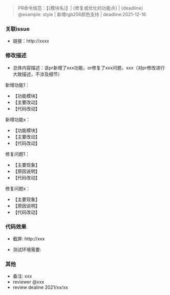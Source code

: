 > PR命令规范：【{模块名}】| {修复或优化的功能点} | {deadline} <br/>
> @example:  style | 新增rgb256颜色支持 | deadline:2021-12-16
### 关联issue
- 链接：http://xxxx
### 修改描述
- 总体内容描述：该pr新增了xxx功能，or修复了xxx问题，xxx（对pr修改进行大致描述，不涉及细节）

新增功能1：
- 【功能模块】
- 【主要改动】
- 【代码改动】

新增功能x：
- 【功能模块】
- 【主要改动】
- 【代码改动】

修复问题1：
- 【主要现象】
- 【原因说明】
- 【代码改动】

修复问题x：
- 【主要现象】
- 【原因说明】
- 【代码改动】

### 代码效果
- 截屏:
http://xxx

- 测试环境需要:

### 其他
- 备注: xxx
- reviewer @xxx
- review dealine 2021/xx/xx
